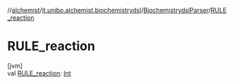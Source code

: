 //[alchemist](../../../index.md)/[it.unibo.alchemist.biochemistrydsl](../index.md)/[BiochemistrydslParser](index.md)/[RULE_reaction](-r-u-l-e_reaction.md)

# RULE_reaction

[jvm]\
val [RULE_reaction](-r-u-l-e_reaction.md): [Int](https://kotlinlang.org/api/latest/jvm/stdlib/kotlin/-int/index.html)
